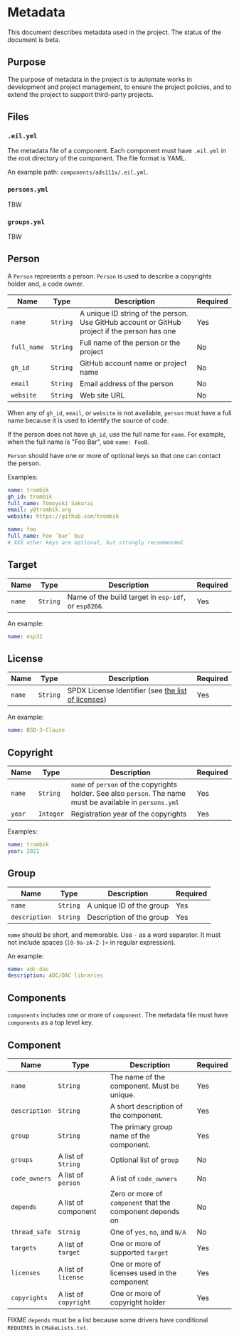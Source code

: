 # Metadata

This document describes metadata used in the project. The status of the
document is beta.

## Purpose

The purpose of metadata in the project is to automate works in development and
project management, to ensure the project policies, and to extend the project
to support third-party projects.

## Files

### `.eil.yml`

The metadata file of a component.  Each component must have `.eil.yml` in the
root directory of the component. The file format is YAML.

An example path: `components/ads111x/.eil.yml`.

### `persons.yml`

TBW

### `groups.yml`

TBW

## Person

A `Person` represents a person. `Person` is used to describe a copyrights
holder and, a code owner.

| Name | Type | Description | Required |
|------|------|-------------|----------|
| `name` | `String` | A unique ID string of the person. Use GitHub account or GitHub project if the person has one | Yes |
| `full_name` | `String` | Full name of the person or the project | No |
| `gh_id` | `String` | GitHub account name or project name | No |
| `email` | `String` | Email address of the person | No |
| `website` | `String` | Web site URL | No |

When any of `gh_id`, `email`, or `website` is not available, `person` must
have a full name because it is used to identify the source of code.

If the person does not have `gh_id`, use the full name for `name`. For example,
when the full name is "Foo Bar", use `name: FooB`.

`Person` should have one or more of optional keys so that one can contact the
person.

Examples:

```yaml
name: trombik
gh_id: trombik
full_name: Tomoyuki Sakurai
email: y@trombik.org
website: https://github.com/trombik
```

```yaml
name: foo
full_name: Foo `bar` buz
# XXX other keys are optional, but strongly recommended.
```

## Target

| Name | Type | Description | Required |
|------|------|-------------|----------|
| `name` | `String` | Name of the build target in `esp-idf`, or `esp8266`. | Yes |

An example:

```yaml
name: esp32
```

## License

| Name | Type | Description | Required |
|------|------|-------------|----------|
| `name` | `String` | SPDX License Identifier (see [the list of licenses](https://spdx.org/licenses/)) | Yes |

An example:

```yaml
name: BSD-3-Clause
```

## Copyright

| Name | Type | Description | Required |
|------|------|-------------|----------|
| `name` | `String` | `name` of `person` of the copyrights holder. See also `person`. The name must be available in `persons.yml` | Yes |
| `year` | `Integer` | Registration year of the copyrights | Yes |

Examples:

```yaml
name: trombik
year: 2021
```

## Group

| Name | Type | Description | Required |
|------|------|-------------|----------|
| `name` | `String` | A unique ID of the group | Yes |
| `description` | `String` | Description of the group | Yes |

`name` should be short, and memorable. Use `-` as a word separator. It must
not include spaces (`[0-9a-zA-Z-]+` in regular expression).

An example:

```yaml
name: adc-dac
description: ADC/DAC libraries
```

## Components

`components` includes one or more of `component`. The metadata file must have
`components` as a top level key.

## Component

| Name | Type | Description | Required |
|------|------|-------------|----------|
| `name` | `String` | The name of the component. Must be unique. | Yes |
| `description` | `String` | A short description of the component. | Yes |
| `group` | `String` | The primary group name of the component. | Yes |
| `groups` | A list of `String` | Optional list of `group` | No |
| `code_owners` | A list of `person` | A list of `code_owners` | No |
| `depends` | A list of component | Zero or more of `component` that the component depends on | No |
| `thread_safe` | `Strnig` | One of `yes`, `no`, and `N/A` | No |
| `targets` | A list of `target` | One or more of supported `target` | Yes |
| `licenses` | A list of `license` | One or more of licenses used in the component | Yes |
| `copyrights` | A list of `copyright` | One or more of copyright holder | Yes |

FIXME `depends` must be a list because some drivers have conditional `REQUIRES`
in `CMakeLists.txt`.
